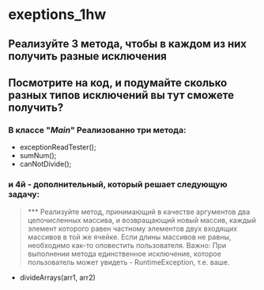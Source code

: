 # exeptions_1hw
## Реализуйте 3 метода, чтобы в каждом из них получить разные исключения
## Посмотрите на код, и подумайте сколько разных типов исключений вы тут сможете получить?
### В классе  "_Main_" Реализованно три метода:
* exceptionReadTester();
* sumNum();
* canNotDivide();
### и 4й - дополнительный, который решает следующую задачу:
> *** Реализуйте метод, принимающий в качестве аргументов два целочисленных массива, 
> и возвращающий новый массив, каждый элемент которого равен частному элементов двух входящих массивов в той же ячейке.
> Если длины массивов не равны, необходимо как-то оповестить пользователя. 
> Важно: При выполнении метода единственное исключение, которое пользователь может увидеть - RuntimeException, т.е. ваше.
* divideArrays(arr1, arr2)
